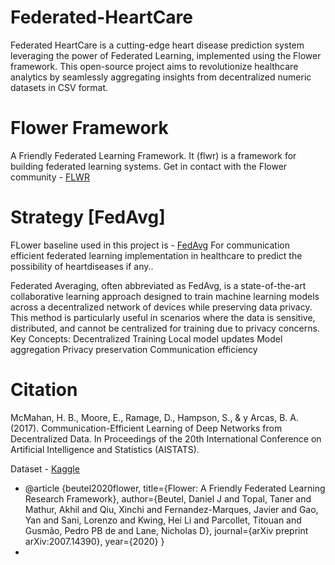 # Federated-HeartCare
Federated HeartCare is a cutting-edge heart disease prediction system leveraging the power of Federated Learning, implemented using the Flower framework. This open-source project aims to revolutionize healthcare analytics by seamlessly aggregating insights from decentralized numeric datasets in CSV format.

# Flower Framework
A Friendly Federated Learning Framework. It (flwr) is a framework for building federated learning systems. 
Get in contact with the Flower community - [FLWR](https://flower.dev/)

# Strategy [FedAvg]

FLower baseline used in this project is - [FedAvg](https://github.com/adap/flower/tree/main/baselines/flwr_baselines/flwr_baselines/publications/fedavg_mnist)
For communication efficient federated learning implementation in healthcare to predict the possibility of heartdiseases if any..

Federated Averaging, often abbreviated as FedAvg, is a state-of-the-art collaborative learning approach designed to train machine learning models across a decentralized network of devices while preserving data privacy. This method is particularly useful in scenarios where the data is sensitive, distributed, and cannot be centralized for training due to privacy concerns.
Key Concepts:
Decentralized Training
Local model updates
Model aggregation
Privacy preservation
Communication efficiency

  # Citation
McMahan, H. B., Moore, E., Ramage, D., Hampson, S., & y Arcas, B. A. (2017). Communication-Efficient Learning of Deep Networks from Decentralized Data. In Proceedings of the 20th International Conference on Artificial Intelligence and Statistics (AISTATS).

Dataset - [Kaggle](www.Kaggle.com)

*
  @article {beutel2020flower,
  title={Flower: A Friendly Federated Learning Research Framework},
  author={Beutel, Daniel J and Topal, Taner and Mathur, Akhil and Qiu, Xinchi and Fernandez-Marques, Javier and Gao, Yan and Sani, Lorenzo and Kwing, Hei Li and Parcollet, Titouan and Gusmão, Pedro PB de and Lane, Nicholas D},
  journal={arXiv preprint arXiv:2007.14390},
  year={2020}
  }
*
